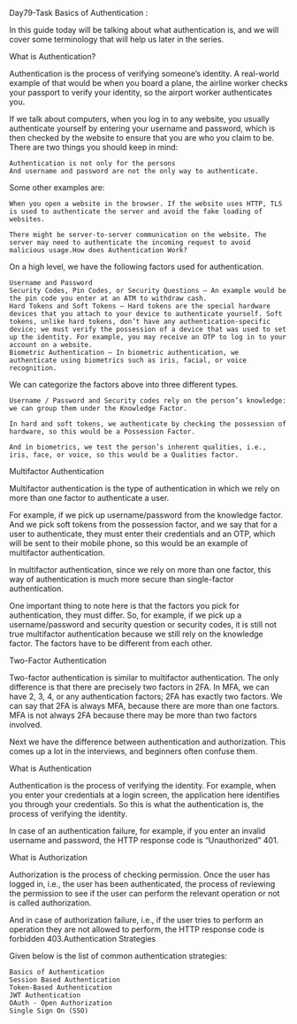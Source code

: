 Day79-Task Basics of Authentication :

In this guide today will be talking about what authentication is, and we will cover some terminology that will help us later in the series.

What is Authentication?

Authentication is the process of verifying someone’s identity. A real-world example of that would be when you board a plane, the airline worker checks your passport to verify your identity, so the airport worker authenticates you.

If we talk about computers, when you log in to any website, you usually authenticate yourself by entering your username and password, which is then checked by the website to ensure that you are who you claim to be. There are two things you should keep in mind:

    Authentication is not only for the persons
    And username and password are not the only way to authenticate.

Some other examples are:

    When you open a website in the browser. If the website uses HTTP, TLS is used to authenticate the server and avoid the fake loading of websites.

    There might be server-to-server communication on the website. The server may need to authenticate the incoming request to avoid malicious usage.How does Authentication Work?

On a high level, we have the following factors used for authentication.

    Username and Password
    Security Codes, Pin Codes, or Security Questions — An example would be the pin code you enter at an ATM to withdraw cash.
    Hard Tokens and Soft Tokens — Hard tokens are the special hardware devices that you attach to your device to authenticate yourself. Soft tokens, unlike hard tokens, don’t have any authentication-specific device; we must verify the possession of a device that was used to set up the identity. For example, you may receive an OTP to log in to your account on a website.
    Biometric Authentication — In biometric authentication, we authenticate using biometrics such as iris, facial, or voice recognition.

We can categorize the factors above into three different types.

    Username / Password and Security codes rely on the person’s knowledge: we can group them under the Knowledge Factor.

    In hard and soft tokens, we authenticate by checking the possession of hardware, so this would be a Possession Factor.

    And in biometrics, we test the person’s inherent qualities, i.e., iris, face, or voice, so this would be a Qualities factor.

Multifactor Authentication

Multifactor authentication is the type of authentication in which we rely on more than one factor to authenticate a user.

For example, if we pick up username/password from the knowledge factor. And we pick soft tokens from the possession factor, and we say that for a user to authenticate, they must enter their credentials and an OTP, which will be sent to their mobile phone, so this would be an example of multifactor authentication.

In multifactor authentication, since we rely on more than one factor, this way of authentication is much more secure than single-factor authentication.

One important thing to note here is that the factors you pick for authentication, they must differ. So, for example, if we pick up a username/password and security question or security codes, it is still not true multifactor authentication because we still rely on the knowledge factor. The factors have to be different from each other.


Two-Factor Authentication

Two-factor authentication is similar to multifactor authentication. The only difference is that there are precisely two factors in 2FA. In MFA, we can have 2, 3, 4, or any authentication factors; 2FA has exactly two factors. We can say that 2FA is always MFA, because there are more than one factors. MFA is not always 2FA because there may be more than two factors involved.

Next we have the difference between authentication and authorization. This comes up a lot in the interviews, and beginners often confuse them.

What is Authentication

Authentication is the process of verifying the identity. For example, when you enter your credentials at a login screen, the application here identifies you through your credentials. So this is what the authentication is, the process of verifying the identity.

In case of an authentication failure, for example, if you enter an invalid username and password, the HTTP response code is “Unauthorized” 401.

What is Authorization

Authorization is the process of checking permission. Once the user has logged in, i.e., the user has been authenticated, the process of reviewing the permission to see if the user can perform the relevant operation or not is called authorization.

And in case of authorization failure, i.e., if the user tries to perform an operation they are not allowed to perform, the HTTP response code is forbidden 403.Authentication Strategies

Given below is the list of common authentication strategies:

    Basics of Authentication
    Session Based Authentication
    Token-Based Authentication
    JWT Authentication
    OAuth - Open Authorization
    Single Sign On (SSO)




